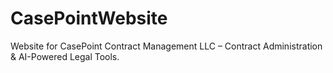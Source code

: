 # CasePointWebsite
Website for CasePoint Contract Management LLC – Contract Administration &amp; AI-Powered Legal Tools.

